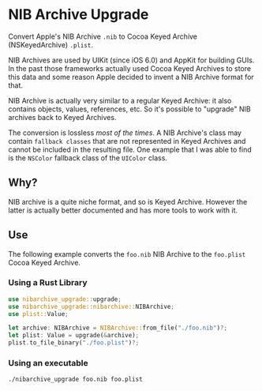 # NIB Archive Upgrade

Convert Apple's NIB Archive `.nib` to Cocoa Keyed Archive (NSKeyedArchive) `.plist`.

NIB Archives are used by UIKit (since iOS 6.0) and AppKit for building GUIs.
In the past those frameworks actually used Cocoa Keyed Archives to
store this data and some reason Apple decided to invent a NIB Archive format
for that.

NIB Archive is actually very similar to a regular Keyed Archive:
it also contains objects, values, references, etc. So it's possible to "upgrade"
NIB archives back to Keyed Archives.

The conversion is lossless *most of the times*. A NIB Archive's class may contain
`fallback classes` that are not represented in Keyed Archives and cannot be
included in the resulting file.
One example that I was able to find is the `NSColor` fallback class of the
`UIColor` class.

## Why?

NIB archive is a quite niche format, and so is Keyed Archive. However the latter
is actually better documented and has more tools to work with it.

## Use

The following example converts the `foo.nib` NIB Archive to the `foo.plist`
Cocoa Keyed Archive.

### Using a Rust Library

```rust
use nibarchive_upgrade::upgrade;
use nibarchive_upgrade::nibarchive::NIBArchive;
use plist::Value;

let archive: NIBArchive = NIBArchive::from_file("./foo.nib")?;
let plist: Value = upgrade(&archive);
plist.to_file_binary("./foo.plist")?;
```

### Using an executable

```bash
./nibarchive_upgrade foo.nib foo.plist
```
